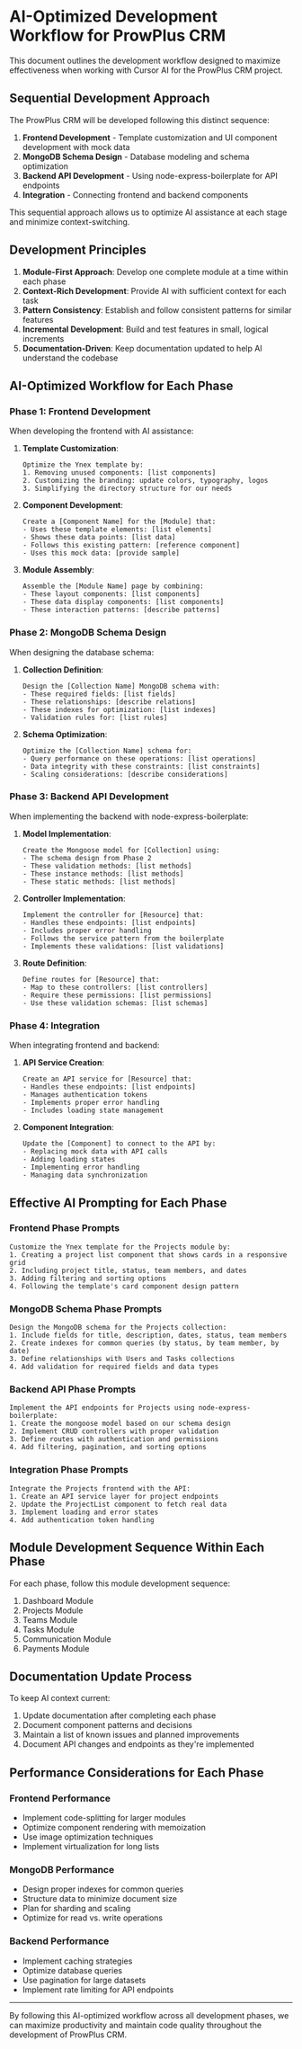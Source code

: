 # AI-Optimized Development Workflow for ProwPlus CRM

This document outlines the development workflow designed to maximize effectiveness when working with Cursor AI for the ProwPlus CRM project.

## Sequential Development Approach

The ProwPlus CRM will be developed following this distinct sequence:

1. **Frontend Development** - Template customization and UI component development with mock data
2. **MongoDB Schema Design** - Database modeling and schema optimization
3. **Backend API Development** - Using node-express-boilerplate for API endpoints
4. **Integration** - Connecting frontend and backend components

This sequential approach allows us to optimize AI assistance at each stage and minimize context-switching.

## Development Principles

1. **Module-First Approach**: Develop one complete module at a time within each phase
2. **Context-Rich Development**: Provide AI with sufficient context for each task
3. **Pattern Consistency**: Establish and follow consistent patterns for similar features
4. **Incremental Development**: Build and test features in small, logical increments
5. **Documentation-Driven**: Keep documentation updated to help AI understand the codebase

## AI-Optimized Workflow for Each Phase

### Phase 1: Frontend Development

When developing the frontend with AI assistance:

1. **Template Customization**:
   ```
   Optimize the Ynex template by:
   1. Removing unused components: [list components]
   2. Customizing the branding: update colors, typography, logos
   3. Simplifying the directory structure for our needs
   ```

2. **Component Development**:
   ```
   Create a [Component Name] for the [Module] that:
   - Uses these template elements: [list elements]
   - Shows these data points: [list data]
   - Follows this existing pattern: [reference component]
   - Uses this mock data: [provide sample]
   ```

3. **Module Assembly**:
   ```
   Assemble the [Module Name] page by combining:
   - These layout components: [list components]
   - These data display components: [list components]
   - These interaction patterns: [describe patterns]
   ```

### Phase 2: MongoDB Schema Design

When designing the database schema:

1. **Collection Definition**:
   ```
   Design the [Collection Name] MongoDB schema with:
   - These required fields: [list fields]
   - These relationships: [describe relations]
   - These indexes for optimization: [list indexes]
   - Validation rules for: [list rules]
   ```

2. **Schema Optimization**:
   ```
   Optimize the [Collection Name] schema for:
   - Query performance on these operations: [list operations]
   - Data integrity with these constraints: [list constraints]
   - Scaling considerations: [describe considerations]
   ```

### Phase 3: Backend API Development

When implementing the backend with node-express-boilerplate:

1. **Model Implementation**:
   ```
   Create the Mongoose model for [Collection] using:
   - The schema design from Phase 2
   - These validation methods: [list methods]
   - These instance methods: [list methods]
   - These static methods: [list methods]
   ```

2. **Controller Implementation**:
   ```
   Implement the controller for [Resource] that:
   - Handles these endpoints: [list endpoints]
   - Includes proper error handling
   - Follows the service pattern from the boilerplate
   - Implements these validations: [list validations]
   ```

3. **Route Definition**:
   ```
   Define routes for [Resource] that:
   - Map to these controllers: [list controllers]
   - Require these permissions: [list permissions]
   - Use these validation schemas: [list schemas]
   ```

### Phase 4: Integration

When integrating frontend and backend:

1. **API Service Creation**:
   ```
   Create an API service for [Resource] that:
   - Handles these endpoints: [list endpoints]
   - Manages authentication tokens
   - Implements proper error handling
   - Includes loading state management
   ```

2. **Component Integration**:
   ```
   Update the [Component] to connect to the API by:
   - Replacing mock data with API calls
   - Adding loading states
   - Implementing error handling
   - Managing data synchronization
   ```

## Effective AI Prompting for Each Phase

### Frontend Phase Prompts

```
Customize the Ynex template for the Projects module by:
1. Creating a project list component that shows cards in a responsive grid
2. Including project title, status, team members, and dates
3. Adding filtering and sorting options
4. Following the template's card component design pattern
```

### MongoDB Schema Phase Prompts

```
Design the MongoDB schema for the Projects collection:
1. Include fields for title, description, dates, status, team members
2. Create indexes for common queries (by status, by team member, by date)
3. Define relationships with Users and Tasks collections
4. Add validation for required fields and data types
```

### Backend API Phase Prompts

```
Implement the API endpoints for Projects using node-express-boilerplate:
1. Create the mongoose model based on our schema design
2. Implement CRUD controllers with proper validation
3. Define routes with authentication and permissions
4. Add filtering, pagination, and sorting options
```

### Integration Phase Prompts

```
Integrate the Projects frontend with the API:
1. Create an API service layer for project endpoints
2. Update the ProjectList component to fetch real data
3. Implement loading and error states
4. Add authentication token handling
```

## Module Development Sequence Within Each Phase

For each phase, follow this module development sequence:

1. Dashboard Module
2. Projects Module
3. Teams Module
4. Tasks Module
5. Communication Module
6. Payments Module

## Documentation Update Process

To keep AI context current:

1. Update documentation after completing each phase
2. Document component patterns and decisions
3. Maintain a list of known issues and planned improvements
4. Document API changes and endpoints as they're implemented

## Performance Considerations for Each Phase

### Frontend Performance
- Implement code-splitting for larger modules
- Optimize component rendering with memoization
- Use image optimization techniques
- Implement virtualization for long lists

### MongoDB Performance
- Design proper indexes for common queries
- Structure data to minimize document size
- Plan for sharding and scaling
- Optimize for read vs. write operations

### Backend Performance
- Implement caching strategies
- Optimize database queries
- Use pagination for large datasets
- Implement rate limiting for API endpoints

---

By following this AI-optimized workflow across all development phases, we can maximize productivity and maintain code quality throughout the development of ProwPlus CRM. 